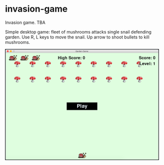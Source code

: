 # invasion-game
Invasion game. TBA

Simple desktop game: fleet of mushrooms attacks single snail defending garden. Use R, L keys to move the snail. Up arrow to shoot bullets to kill mushrooms.

![Image](/images/preview_image.png)

